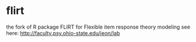# flirt
the fork of R package FLIRT for Flexible item response theory modeling
see here: http://faculty.psy.ohio-state.edu/jeon/lab
